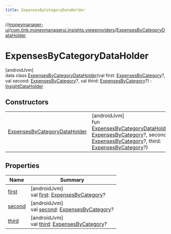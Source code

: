 ```yaml
---
title: ExpensesByCategoryDataHolder
---
```

//[moneymanager-ui](../../../index.html)/[com.tink.moneymanagerui.insights.viewproviders](../index.html)/[ExpensesByCategoryDataHolder](index.html)



# ExpensesByCategoryDataHolder



[androidJvm]\
data class [ExpensesByCategoryDataHolder](index.html)(val first: [ExpensesByCategory](../-expenses-by-category/index.html)?, val second: [ExpensesByCategory](../-expenses-by-category/index.html)?, val third: [ExpensesByCategory](../-expenses-by-category/index.html)?) : [InsightDataHolder](../-insight-data-holder/index.html)



## Constructors


| | |
|---|---|
| [ExpensesByCategoryDataHolder](-expenses-by-category-data-holder.html) | [androidJvm]<br>fun [ExpensesByCategoryDataHolder](-expenses-by-category-data-holder.html)(first: [ExpensesByCategory](../-expenses-by-category/index.html)?, second: [ExpensesByCategory](../-expenses-by-category/index.html)?, third: [ExpensesByCategory](../-expenses-by-category/index.html)?) |


## Properties


| Name | Summary |
|---|---|
| [first](first.html) | [androidJvm]<br>val [first](first.html): [ExpensesByCategory](../-expenses-by-category/index.html)? |
| [second](second.html) | [androidJvm]<br>val [second](second.html): [ExpensesByCategory](../-expenses-by-category/index.html)? |
| [third](third.html) | [androidJvm]<br>val [third](third.html): [ExpensesByCategory](../-expenses-by-category/index.html)? |

